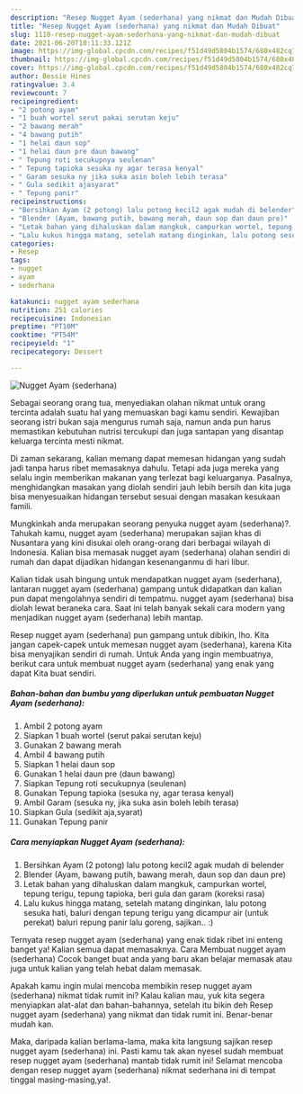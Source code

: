 ```yaml
---
description: "Resep Nugget Ayam (sederhana) yang nikmat dan Mudah Dibuat"
title: "Resep Nugget Ayam (sederhana) yang nikmat dan Mudah Dibuat"
slug: 1110-resep-nugget-ayam-sederhana-yang-nikmat-dan-mudah-dibuat
date: 2021-06-20T10:11:33.121Z
image: https://img-global.cpcdn.com/recipes/f51d49d5804b1574/680x482cq70/nugget-ayam-sederhana-foto-resep-utama.jpg
thumbnail: https://img-global.cpcdn.com/recipes/f51d49d5804b1574/680x482cq70/nugget-ayam-sederhana-foto-resep-utama.jpg
cover: https://img-global.cpcdn.com/recipes/f51d49d5804b1574/680x482cq70/nugget-ayam-sederhana-foto-resep-utama.jpg
author: Bessie Hines
ratingvalue: 3.4
reviewcount: 7
recipeingredient:
- "2 potong ayam"
- "1 buah wortel serut pakai serutan keju"
- "2 bawang merah"
- "4 bawang putih"
- "1 helai daun sop"
- "1 helai daun pre daun bawang"
- " Tepung roti secukupnya seulenan"
- " Tepung tapioka sesuka ny agar terasa kenyal"
- " Garam sesuka ny jika suka asin boleh lebih terasa"
- " Gula sedikit ajasyarat"
- " Tepung panir"
recipeinstructions:
- "Bersihkan Ayam (2 potong) lalu potong kecil2 agak mudah di belender"
- "Blender (Ayam, bawang putih, bawang merah, daun sop dan daun pre)"
- "Letak bahan yang dihaluskan dalam mangkuk, campurkan wortel, tepung terigu, tepung tapioka, beri gula dan garam (koreksi rasa)"
- "Lalu kukus hingga matang, setelah matang dinginkan, lalu potong sesuka hati, baluri dengan tepung terigu yang dicampur air (untuk perekat) baluri repung panir lalu goreng, sajikan.. :)"
categories:
- Resep
tags:
- nugget
- ayam
- sederhana

katakunci: nugget ayam sederhana 
nutrition: 251 calories
recipecuisine: Indonesian
preptime: "PT10M"
cooktime: "PT54M"
recipeyield: "1"
recipecategory: Dessert

---
```



![Nugget Ayam (sederhana)](https://img-global.cpcdn.com/recipes/f51d49d5804b1574/680x482cq70/nugget-ayam-sederhana-foto-resep-utama.jpg)

Sebagai seorang orang tua, menyediakan olahan nikmat untuk orang tercinta adalah suatu hal yang memuaskan bagi kamu sendiri. Kewajiban seorang istri bukan saja mengurus rumah saja, namun anda pun harus memastikan kebutuhan nutrisi tercukupi dan juga santapan yang disantap keluarga tercinta mesti nikmat.

Di zaman  sekarang, kalian memang dapat memesan hidangan yang sudah jadi tanpa harus ribet memasaknya dahulu. Tetapi ada juga mereka yang selalu ingin memberikan makanan yang terlezat bagi keluarganya. Pasalnya, menghidangkan masakan yang diolah sendiri jauh lebih bersih dan kita juga bisa menyesuaikan hidangan tersebut sesuai dengan masakan kesukaan famili. 



Mungkinkah anda merupakan seorang penyuka nugget ayam (sederhana)?. Tahukah kamu, nugget ayam (sederhana) merupakan sajian khas di Nusantara yang kini disukai oleh orang-orang dari berbagai wilayah di Indonesia. Kalian bisa memasak nugget ayam (sederhana) olahan sendiri di rumah dan dapat dijadikan hidangan kesenanganmu di hari libur.

Kalian tidak usah bingung untuk mendapatkan nugget ayam (sederhana), lantaran nugget ayam (sederhana) gampang untuk didapatkan dan kalian pun dapat mengolahnya sendiri di tempatmu. nugget ayam (sederhana) bisa diolah lewat beraneka cara. Saat ini telah banyak sekali cara modern yang menjadikan nugget ayam (sederhana) lebih mantap.

Resep nugget ayam (sederhana) pun gampang untuk dibikin, lho. Kita jangan capek-capek untuk memesan nugget ayam (sederhana), karena Kita bisa menyajikan sendiri di rumah. Untuk Anda yang ingin membuatnya, berikut cara untuk membuat nugget ayam (sederhana) yang enak yang dapat Kita buat sendiri.

<!--inarticleads1-->

##### Bahan-bahan dan bumbu yang diperlukan untuk pembuatan Nugget Ayam (sederhana):

1. Ambil 2 potong ayam
1. Siapkan 1 buah wortel (serut pakai serutan keju)
1. Gunakan 2 bawang merah
1. Ambil 4 bawang putih
1. Siapkan 1 helai daun sop
1. Gunakan 1 helai daun pre (daun bawang)
1. Siapkan  Tepung roti secukupnya (seulenan)
1. Gunakan  Tepung tapioka (sesuka ny, agar terasa kenyal)
1. Ambil  Garam (sesuka ny, jika suka asin boleh lebih terasa)
1. Siapkan  Gula (sedikit aja,syarat)
1. Gunakan  Tepung panir




<!--inarticleads2-->

##### Cara menyiapkan Nugget Ayam (sederhana):

1. Bersihkan Ayam (2 potong) lalu potong kecil2 agak mudah di belender
1. Blender (Ayam, bawang putih, bawang merah, daun sop dan daun pre)
1. Letak bahan yang dihaluskan dalam mangkuk, campurkan wortel, tepung terigu, tepung tapioka, beri gula dan garam (koreksi rasa)
1. Lalu kukus hingga matang, setelah matang dinginkan, lalu potong sesuka hati, baluri dengan tepung terigu yang dicampur air (untuk perekat) baluri repung panir lalu goreng, sajikan.. :)




Ternyata resep nugget ayam (sederhana) yang enak tidak ribet ini enteng banget ya! Kalian semua dapat memasaknya. Cara Membuat nugget ayam (sederhana) Cocok banget buat anda yang baru akan belajar memasak atau juga untuk kalian yang telah hebat dalam memasak.

Apakah kamu ingin mulai mencoba membikin resep nugget ayam (sederhana) nikmat tidak rumit ini? Kalau kalian mau, yuk kita segera menyiapkan alat-alat dan bahan-bahannya, setelah itu bikin deh Resep nugget ayam (sederhana) yang nikmat dan tidak rumit ini. Benar-benar mudah kan. 

Maka, daripada kalian berlama-lama, maka kita langsung sajikan resep nugget ayam (sederhana) ini. Pasti kamu tak akan nyesel sudah membuat resep nugget ayam (sederhana) mantab tidak rumit ini! Selamat mencoba dengan resep nugget ayam (sederhana) nikmat sederhana ini di tempat tinggal masing-masing,ya!.

